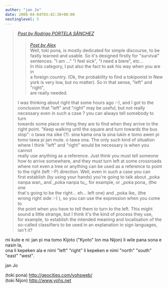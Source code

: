```yaml
---
author: "jan Jo"
date: 2008-04-04T03:42:38+00:00
nestinglevel: 5
---
```

> [_Post by Rodrigo PORTELA SÃNCHEZ_](/US85m766/how-to-say-left-and-right.2#post24)  
> 
> > [_Post by Alex_](/US85m766/how-to-say-left-and-right.2#post22)  
> > Well, toki pona, is mostly dedicated for simple discourse, to be  
> > fastly learned and usable. So it's designed firstly for "survival"  
> > sentences. "I am ..." "I feel sick", "I need a biere", etc...  
> > In this category, I put also the fact to ask his way when you are in  
> > a foreign country. (Ok, the probability to find a tokiponist in New  
> > york is very low, but no matter). So in that sense, "left" and "right",  
> > are really needed.  
> > 
> 
> I was thinking about right that some hours ago :-), and I got to the  
> conclusion that "left" and "right" may be useful, but not really  
> necessary even in such a case ? you can always tell somebody to turn  
> towards some place or thing they are to find when they arrive to the  
> right point. "Keep walking until the square and turn towards the bus  
> stop": o tawa ma sike (?). sina kama ona la sina lukin e tomo awen pi  
> tomo tawa pi jan mute. o tawa ona. The only such kind of situation  
> where I think "left" and "right" would be necessary is when you cannot  
> really use anything as a reference. Just think you must tell someone  
> how to arrive somewhere, and they must turn left at some crossroads  
> where not even a tree or anything can be used as a reference to point  
> to the right (left :-P) direction. Well, even in such a case you can  
> first establish (by using your hands) you're going to talk about \_poka  
> nanpa wan\_ and \_poka nanpa tu\_, for example, or \_poka pona\_ (the one  
> that's going to be the right... eh... left one) and \_poka ike\_ (the  
> wrong right side :-) ), so you can use the expression when you come to  
> the point when you have to tell them to turn to the left. This might  
> sound a little strange, but I think it's the kind of process they use,  
> for example, to establish the intended meaning and localisation of the  
> so-called classifiers to be used in an explanation in sign languages,  
> isn't it?  
> 

mi kute e ni: jan pi ma tomo Kijoto ("Kyoto" lon ma Nijon) li wile pana sona e nasin la,  
ona li kepeken ala e nimi "left" "right" li kepeken e nimi "north" "south" "east" "west".  
  
  
jan Jo  
  
(toki pona) http://geocities.com/yohsweb/  
(toki Nijon) http://www.yohs.net
